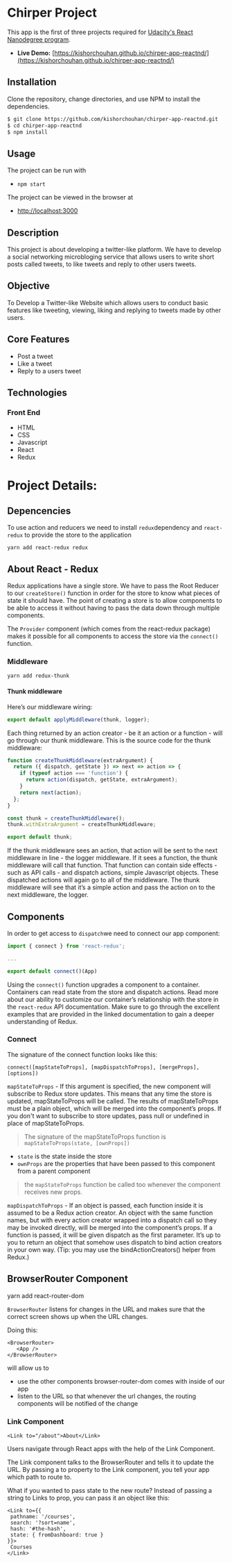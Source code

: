 # Chirper Project

This app is the first of three projects required for [Udacity's React Nanodegree program](https://www.udacity.com/course/react-nanodegree--nd019).

- **Live Demo:** [https://kishorchouhan.github.io/chirper-app-reactnd/](https://kishorchouhan.github.io/chirper-app-reactnd/)

## Installation

Clone the repository, change directories, and use NPM to install the dependencies.

```bash
$ git clone https://github.com/kishorchouhan/chirper-app-reactnd.git
$ cd chirper-app-reactnd
$ npm install
```

## Usage

The project can be run with

- `npm start`

The project can be viewed in the browser at

- [http://localhost:3000](http://localhost:3000)

## Description

This project is about developing a twitter-like platform. We have to develop a social networking microbloging service that allows users to write short posts called tweets, to like tweets and reply to other users tweets.

## Objective

To Develop a Twitter-like Website which allows users to conduct basic features like tweeting, viewing, liking and replying to tweets made by other users.

## Core Features

- Post a tweet
- Like a tweet
- Reply to a users tweet

## Technologies

### Front End

- HTML
- CSS
- Javascript
- React
- Redux

# Project Details:

## Depencencies

To use action and reducers we need to install `redux`dependency and `react-redux` to provide the store to the application

```
yarn add react-redux redux
```

## About React - Redux

Redux applications have a single store. We have to pass the Root Reducer to our `createStore()` function in order for the store to know what pieces of state it should have. The point of creating a store is to allow components to be able to access it without having to pass the data down through multiple components.

The `Provider` component (which comes from the react-redux package) makes it possible for all components to access the store via the `connect()` function.

### Middleware

```
yarn add redux-thunk
```

#### Thunk middleware

Here’s our middleware wiring:

```js
export default applyMiddleware(thunk, logger);
```

Each thing returned by an action creator - be it an action or a function - will go through our thunk middleware. This is the source code for the thunk middleware:

```js
function createThunkMiddleware(extraArgument) {
  return ({ dispatch, getState }) => next => action => {
    if (typeof action === 'function') {
      return action(dispatch, getState, extraArgument);
    }
    return next(action);
  };
}

const thunk = createThunkMiddleware();
thunk.withExtraArgument = createThunkMiddleware;

export default thunk;
```

If the thunk middleware sees an action, that action will be sent to the next middleware in line - the logger middleware. If it sees a function, the thunk middleware will call that function. That function can contain side effects - such as API calls - and dispatch actions, simple Javascript objects. These dispatched actions will again go to all of the middleware. The thunk middleware will see that it’s a simple action and pass the action on to the next middleware, the logger.

## Components

In order to get access to `dispatch`we need to connect our app component:

```jsx
import { connect } from 'react-redux';

...

export default connect()(App)
```

Using the `connect()` function upgrades a component to a container. Containers can read state from the store and dispatch actions. Read more about our ability to customize our container’s relationship with the store in the `react-redux` API documentation. Make sure to go through the excellent examples that are provided in the linked documentation to gain a deeper understanding of Redux.

### Connect

The signature of the connect function looks like this:

```
connect([mapStateToProps], [mapDispatchToProps], [mergeProps], [options])
```

`mapStateToProps` - If this argument is specified, the new component will subscribe to Redux store updates. This means that any time the store is updated, mapStateToProps will be called. The results of mapStateToProps must be a plain object, which will be merged into the component’s props. If you don't want to subscribe to store updates, pass null or undefined in place of mapStateToProps.

> The signature of the mapStateToProps function is `mapStateToProps(state, [ownProps])`

- `state` is the state inside the store
- `ownProps` are the properties that have been passed to this component from a parent component

> the `mapStateToProps` function be called too whenever the component receives new props.

`mapDispatchToProps` - If an object is passed, each function inside it is assumed to be a Redux action creator. An object with the same function names, but with every action creator wrapped into a dispatch call so they may be invoked directly, will be merged into the component’s props. If a function is passed, it will be given dispatch as the first parameter. It’s up to you to return an object that somehow uses dispatch to bind action creators in your own way. (Tip: you may use the bindActionCreators() helper from Redux.)

## BrowserRouter Component

yarn add react-router-dom

`BrowserRouter` listens for changes in the URL and makes sure that the correct screen shows up when the URL changes.

Doing this:

```
<BrowserRouter>
   <App />
</BrowserRouter>
```

will allow us to

- use the other components browser-router-dom comes with inside of our app
- listen to the URL so that whenever the url changes, the routing components will be notified of the change

### Link Component

```
<Link to="/about">About</Link>
```

Users navigate through React apps with the help of the Link Component.

The Link component talks to the BrowserRouter and tells it to update the URL. By passing a to property to the Link component, you tell your app which path to route to.

What if you wanted to pass state to the new route? Instead of passing a string to Links to prop, you can pass it an object like this:

```
<Link to={{
 pathname: '/courses',
 search: '?sort=name',
 hash: '#the-hash',
 state: { fromDashboard: true }
}}>
 Courses
</Link>
```
